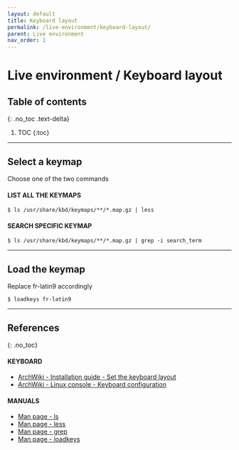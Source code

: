 ```yaml
---
layout: default
title: Keyboard layout
permalink: /live-environment/keyboard-layout/
parent: Live environment
nav_order: 1
---
```


# Live environment / Keyboard layout

## Table of contents
{: .no_toc .text-delta}

1. TOC
{:toc}

---

## Select a keymap

Choose one of the two commands

#### LIST ALL THE KEYMAPS
```
$ ls /usr/share/kbd/keymaps/**/*.map.gz | less
```

#### SEARCH SPECIFIC KEYMAP
```
$ ls /usr/share/kbd/keymaps/**/*.map.gz | grep -i search_term
```

---

## Load the keymap

Replace fr-latin9 accordingly

```
$ loadkeys fr-latin9
```

---

## References
{: .no_toc}

#### KEYBOARD
- [ArchWiki - Installation guide - Set the keyboard layout](https://wiki.archlinux.org/index.php/Installation_guide#Set_the_keyboard_layout)
- [ArchWiki - Linux console - Keyboard configuration](https://wiki.archlinux.org/index.php/Linux_console/Keyboard_configuration)

#### MANUALS
- [Man page - ls](https://jlk.fjfi.cvut.cz/arch/manpages/man/core/coreutils/ls.1.en)
- [Man page - less](https://jlk.fjfi.cvut.cz/arch/manpages/man/core/less/less.1.en)
- [Man page - grep](https://jlk.fjfi.cvut.cz/arch/manpages/man/core/grep/grep.1.en)
- [Man page - loadkeys](https://jlk.fjfi.cvut.cz/arch/manpages/man/loadkeys.1)
